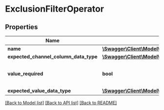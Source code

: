 # ExclusionFilterOperator

## Properties
Name | Type | Description | Notes
------------ | ------------- | ------------- | -------------
**name** | [**\Swagger\Client\Model\ExclusionFilterOperatorName**](ExclusionFilterOperatorName.md) |  | [optional] 
**expected_channel_column_data_type** | [**\Swagger\Client\Model\ExclusionFilterOperatorDataType**](ExclusionFilterOperatorDataType.md) |  | [optional] 
**value_required** | **bool** | This operator requires a value | [optional] 
**expected_value_data_type** | [**\Swagger\Client\Model\ExclusionFilterOperatorDataType**](ExclusionFilterOperatorDataType.md) |  | [optional] 

[[Back to Model list]](../README.md#documentation-for-models) [[Back to API list]](../README.md#documentation-for-api-endpoints) [[Back to README]](../README.md)


